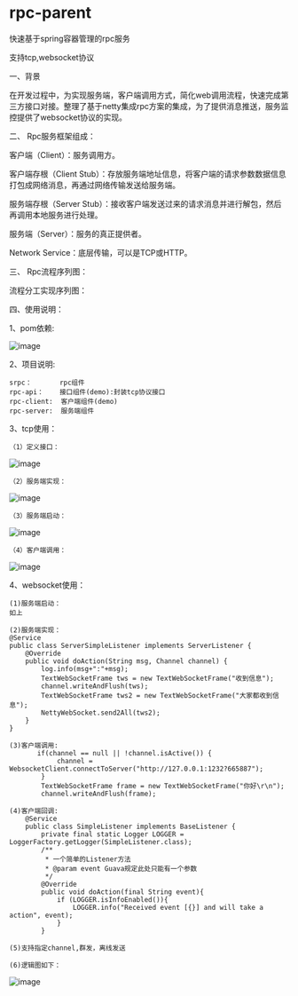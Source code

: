 # rpc-parent
快速基于spring容器管理的rpc服务

支持tcp,websocket协议

一、背景

在开发过程中，为实现服务端，客户端调用方式，简化web调用流程，快速完成第三方接口对接。整理了基于netty集成rpc方案的集成，为了提供消息推送，服务监控提供了websocket协议的实现。

二、	Rpc服务框架组成：

客户端（Client）：服务调用方。

客户端存根（Client Stub）：存放服务端地址信息，将客户端的请求参数数据信息打包成网络消息，再通过网络传输发送给服务端。

服务端存根（Server Stub）：接收客户端发送过来的请求消息并进行解包，然后再调用本地服务进行处理。

服务端（Server）：服务的真正提供者。

Network Service：底层传输，可以是TCP或HTTP。

三、	Rpc流程序列图：

流程分工实现序列图：



四、使用说明：

1、pom依赖:

![image](https://user-images.githubusercontent.com/5287563/128147577-85a10830-d2ab-4b18-9072-01003b52b46c.png)
        
2、项目说明:

	srpc：       rpc组件
	rpc-api：    接口组件(demo):封装tcp协议接口
	rpc-client:  客户端组件(demo)
	rpc-server:  服务端组件

3、tcp使用：

    （1）定义接口：

![image](https://user-images.githubusercontent.com/5287563/128147929-cdb6e706-c1bf-4088-af1c-612d59f72473.png)

    （2）服务端实现：

![image](https://user-images.githubusercontent.com/5287563/128148051-370a44d0-547a-45b6-b1bd-c71c588ab500.png)

    （3）服务端启动：

![image](https://user-images.githubusercontent.com/5287563/128148150-e13e5854-f4f3-4881-aaab-9a89795856c9.png)

    （4）客户端调用：

![image](https://user-images.githubusercontent.com/5287563/128148362-05990be3-2208-49c4-b92b-48a6c06e4048.png)

4、websocket使用：
 
    (1)服务端启动：
    如上
 
    (2)服务端实现：
    @Service
    public class ServerSimpleListener implements ServerListener {
        @Override
        public void doAction(String msg, Channel channel) {
            log.info(msg+":"+msg);
            TextWebSocketFrame tws = new TextWebSocketFrame("收到信息");
            channel.writeAndFlush(tws);
            TextWebSocketFrame tws2 = new TextWebSocketFrame("大家都收到信息");
            NettyWebSocket.send2All(tws2);
        }
    }
 
    (3)客户端调用:
           if(channel == null || !channel.isActive()) {
                channel = WebsocketClient.connectToServer("http://127.0.0.1:1232?665887");
            }
            TextWebSocketFrame frame = new TextWebSocketFrame("你好\r\n");
            channel.writeAndFlush(frame);
 
    (4)客户端回调:
        @Service
        public class SimpleListener implements BaseListener {
            private final static Logger LOGGER = LoggerFactory.getLogger(SimpleListener.class);
            /**
             * 一个简单的Listener方法
             * @param event Guava规定此处只能有一个参数
             */
            @Override
            public void doAction(final String event){
                if (LOGGER.isInfoEnabled()){
                    LOGGER.info("Received event [{}] and will take a action", event);
                }
            }
 
    (5)支持指定channel,群发，离线发送
 
    (6)逻辑图如下：
    
![image](https://user-images.githubusercontent.com/5287563/128147053-2b3a8c72-21e8-4deb-b875-47f23618af37.png)



 